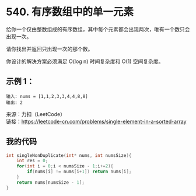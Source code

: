 # 540. 有序数组中的单一元素
给你一个仅由整数组成的有序数组，其中每个元素都会出现两次，唯有一个数只会出现一次。

请你找出并返回只出现一次的那个数。

你设计的解决方案必须满足 O(log n) 时间复杂度和 O(1) 空间复杂度。

## 示例 1：
```
输入: nums = [1,1,2,3,3,4,4,8,8]
输出: 2
```
来源：力扣（LeetCode）  
链接：https://leetcode-cn.com/problems/single-element-in-a-sorted-array

## 我的代码
```C
int singleNonDuplicate(int* nums, int numsSize){
    int res = 0;
    for(int i = 0;i < numsSize - 1;i+=2){
        if(nums[i] != nums[i+1]) return nums[i];
    }
    return nums[numsSize - 1];
}
```
